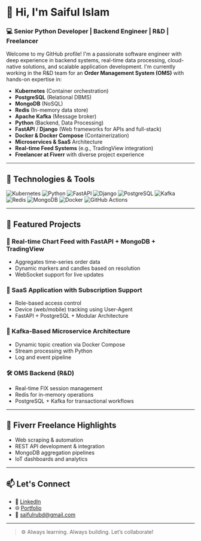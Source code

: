 # 👋 Hi, I'm Saiful Islam

### 💻 Senior Python Developer | Backend Engineer | R&D | Freelancer

Welcome to my GitHub profile! I'm a passionate software engineer with deep experience in backend systems, real-time data processing, cloud-native solutions, and scalable application development. I'm currently working in the R&D team for an **Order Management System (OMS)** with hands-on expertise in:

- **Kubernetes** (Container orchestration)
- **PostgreSQL** (Relational DBMS)
- **MongoDB** (NoSQL)
- **Redis** (In-memory data store)
- **Apache Kafka** (Message broker)
- **Python** (Backend, Data Processing)
- **FastAPI** / **Django** (Web frameworks for APIs and full-stack)
- **Docker & Docker Compose** (Containerization)
- **Microservices & SaaS** Architecture
- **Real-time Feed Systems** (e.g., TradingView integration)
- **Freelancer at Fiverr** with diverse project experience

---

## 🔧 Technologies & Tools
![Kubernetes](https://img.shields.io/badge/Kubernetes-326CE5?style=for-the-badge&logo=kubernetes&logoColor=white)
![Python](https://img.shields.io/badge/Python-3670A0?style=for-the-badge&logo=python&logoColor=white)
![FastAPI](https://img.shields.io/badge/FastAPI-009688?style=for-the-badge&logo=fastapi&logoColor=white)
![Django](https://img.shields.io/badge/Django-092E20?style=for-the-badge&logo=django&logoColor=white)
![PostgreSQL](https://img.shields.io/badge/PostgreSQL-336791?style=for-the-badge&logo=postgresql&logoColor=white)
![Kafka](https://img.shields.io/badge/Kafka-231F20?style=for-the-badge&logo=apachekafka&logoColor=white)
![Redis](https://img.shields.io/badge/Redis-DC382D?style=for-the-badge&logo=redis&logoColor=white)
![MongoDB](https://img.shields.io/badge/MongoDB-4EA94B?style=for-the-badge&logo=mongodb&logoColor=white)
![Docker](https://img.shields.io/badge/Docker-2496ED?style=for-the-badge&logo=docker&logoColor=white)
![GitHub Actions](https://img.shields.io/badge/GitHub_Actions-2088FF?style=for-the-badge&logo=github-actions&logoColor=white)


---

## 📌 Featured Projects

### 🧠 Real-time Chart Feed with FastAPI + MongoDB + TradingView
- Aggregates time-series order data
- Dynamic markers and candles based on resolution
- WebSocket support for live updates

### 🚀 SaaS Application with Subscription Support
- Role-based access control
- Device (web/mobile) tracking using User-Agent
- FastAPI + PostgreSQL + Modular Architecture

### 🔄 Kafka-Based Microservice Architecture
- Dynamic topic creation via Docker Compose
- Stream processing with Python
- Log and event pipeline

### 🛠 OMS Backend (R&D)
- Real-time FIX session management
- Redis for in-memory operations
- PostgreSQL + Kafka for transactional workflows

---

## 🧰 Fiverr Freelance Highlights
- Web scraping & automation
- REST API development & integration
- MongoDB aggregation pipelines
- IoT dashboards and analytics

---

## 📫 Let's Connect

- 💼 [LinkedIn](https://www.linkedin.com/in/saiful-islam-data-science/)
- 🌐 [Portfolio](https://your-portfolio.com)
- 📧 saifulrubd@gmail.com

---

> ⚙️ Always learning. Always building. Let’s collaborate!
